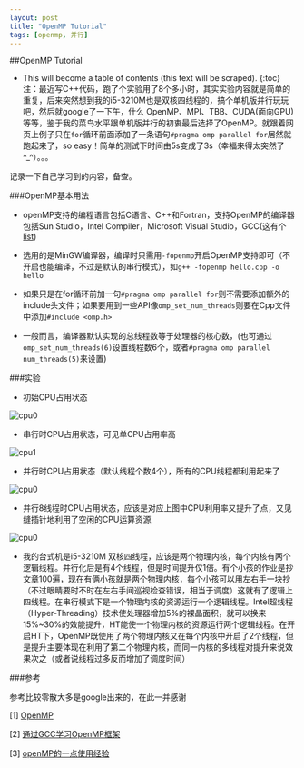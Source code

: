 ```yaml
---
layout: post
title: "OpenMP Tutorial"
tags: [openmp, 并行]
---
```



##OpenMP Tutorial

- This will become a table of contents (this text will be scraped).
{:toc}
注：最近写C++代码，跑了个实验用了8个多小时，其实实验内容就是简单的重复，后来突然想到我的i5-3210M也是双核四线程的，搞个单机版并行玩玩吧，然后就google了一下午，什么 OpenMP、MPI、TBB、CUDA(面向GPU)等等，鉴于我的菜鸟水平跟单机版并行的初衷最后选择了OpenMP。就跟着网页上例子只在`for`循环前面添加了一条语句`#pragma omp parallel for`居然就跑起来了，so easy！简单的测试下时间由5s变成了3s（幸福来得太突然了^_^）。。。

记录一下自己学习到的内容，备查。

###OpenMP基本用法
- openMP支持的编程语言包括C语言、C++和Fortran，支持OpenMP的编译器包括Sun Studio，Intel Compiler，Microsoft Visual Studio，GCC(这有个[list](r4))

- 选用的是MinGW编译器，编译时只需用`-fopenmp`开启OpenMP支持即可（不开启也能编译，不过是默认的串行模式），如`g++ -fopenmp hello.cpp -o hello`

- 如果只是在for循环前加一句`#pragma omp parallel for`则不需要添加额外的include头文件；如果要用到一些API像`omp_set_num_threads`则要在Cpp文件中添加`#include <omp.h>`  

- 一般而言，编译器默认实现的总线程数等于处理器的核心数，(也可通过`omp_set_num_threads(6)`设置线程数6个，或者`#pragma omp parallel num_threads(5)`来设置)



###实验

- 初始CPU占用状态

![cpu0]({{site.img_url}}/tech/cpu0.png)

- 串行时CPU占用状态，可见单CPU占用率高

![cpu1]({{site.img_url}}/tech/cpu1.png)

- 并行时CPU占用状态（默认线程个数4个），所有的CPU线程都利用起来了

![cpu0]({{site.img_url}}/tech/cpu2.png)

- 并行8线程时CPU占用状态，应该是对应上图中CPU利用率又提升了点，又见缝插针地利用了空闲的CPU运算资源

![cpu0]({{site.img_url}}/tech/cpu3-8threads.png)

- 我的台式机是i5-3210M 双核四线程，应该是两个物理内核，每个内核有两个逻辑线程。并行化后是有4个线程，但是时间提升仅1倍。有个小孩的作业是抄文章100遍，现在有俩小孩就是两个物理内核，每个小孩可以用左右手一块抄（不过眼睛要时不时在左右手间巡视检查错误，相当于调度）这就有了逻辑上四线程。在串行模式下是一个物理内核的资源运行一个逻辑线程。Intel超线程（Hyper-Threading）技术使处理器增加5%的裸晶面积，就可以换来15%~30%的效能提升，HT能使一个物理内核的资源运行两个逻辑线程。在开启HT下，OpenMP既使用了两个物理内核又在每个内核中开启了2个线程，但是提升主要体现在利用了第二个物理内核，而同一内核的多线程对提升来说效果次之（或者说线程过多反而增加了调度时间）

###参考

参考比较零散大多是google出来的，在此一并感谢

[1] [OpenMP][r1]

[r1]: http://openmp.org/wp/ "显示OpenMP主页"

[2] [通过GCC学习OpenMP框架][r2]

[r2]: http://www.ibm.com/developerworks/cn/aix/library/au-aix-openmp-framework/

[3] [openMP的一点使用经验][r3]

[r3]: http://www.cnblogs.com/yangyangcv/archive/2012/03/23/2413335.html

[r4]: http://openmp.org/wp/openmp-compilers/ "OpenMP Compilers"

[^id]: 这是脚注